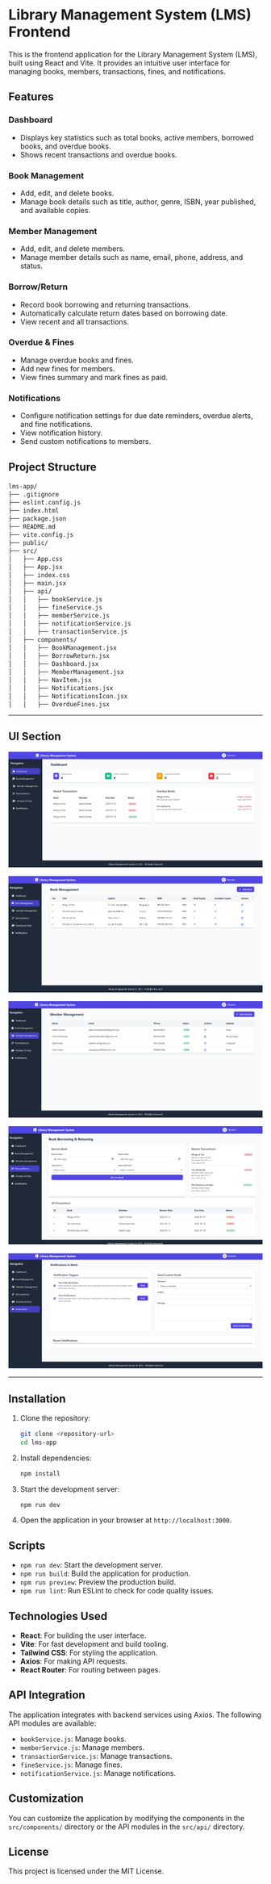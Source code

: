 # Library Management System (LMS) Frontend

This is the frontend application for the Library Management System (LMS), built using React and Vite. It provides an intuitive user interface for managing books, members, transactions, fines, and notifications.

## Features

### Dashboard
- Displays key statistics such as total books, active members, borrowed books, and overdue books.
- Shows recent transactions and overdue books.

### Book Management
- Add, edit, and delete books.
- Manage book details such as title, author, genre, ISBN, year published, and available copies.

### Member Management
- Add, edit, and delete members.
- Manage member details such as name, email, phone, address, and status.

### Borrow/Return
- Record book borrowing and returning transactions.
- Automatically calculate return dates based on borrowing date.
- View recent and all transactions.

### Overdue & Fines
- Manage overdue books and fines.
- Add new fines for members.
- View fines summary and mark fines as paid.

### Notifications
- Configure notification settings for due date reminders, overdue alerts, and fine notifications.
- View notification history.
- Send custom notifications to members.

## Project Structure

```
lms-app/
├── .gitignore
├── eslint.config.js
├── index.html
├── package.json
├── README.md
├── vite.config.js
├── public/
├── src/
│   ├── App.css
│   ├── App.jsx
│   ├── index.css
│   ├── main.jsx
│   ├── api/
│   │   ├── bookService.js
│   │   ├── fineService.js
│   │   ├── memberService.js
│   │   ├── notificationService.js
│   │   ├── transactionService.js
│   ├── components/
│   │   ├── BookManagement.jsx
│   │   ├── BorrowReturn.jsx
│   │   ├── Dashboard.jsx
│   │   ├── MemberManagement.jsx
│   │   ├── NavItem.jsx
│   │   ├── Notifications.jsx
│   │   ├── NotificationsIcon.jsx
│   │   ├── OverdueFines.jsx
```
---

## UI Section 
![Dashboard](/assets/dashboard.png)

![Book Management](/assets/book_management.png)

![Member Management](/assets/member_management.png)

![Transaction Management](/assets/transaction.png)

![Notification Management](/assets/notification.png)

---
## Installation

1. Clone the repository:
   ```sh
   git clone <repository-url>
   cd lms-app
   ```

2. Install dependencies:
   ```sh
   npm install
   ```

3. Start the development server:
   ```sh
   npm run dev
   ```

4. Open the application in your browser at `http://localhost:3000`.

## Scripts

- `npm run dev`: Start the development server.
- `npm run build`: Build the application for production.
- `npm run preview`: Preview the production build.
- `npm run lint`: Run ESLint to check for code quality issues.

## Technologies Used

- **React**: For building the user interface.
- **Vite**: For fast development and build tooling.
- **Tailwind CSS**: For styling the application.
- **Axios**: For making API requests.
- **React Router**: For routing between pages.

## API Integration

The application integrates with backend services using Axios. The following API modules are available:

- `bookService.js`: Manage books.
- `memberService.js`: Manage members.
- `transactionService.js`: Manage transactions.
- `fineService.js`: Manage fines.
- `notificationService.js`: Manage notifications.

## Customization

You can customize the application by modifying the components in the `src/components/` directory or the API modules in the `src/api/` directory.

## License

This project is licensed under the MIT License.
